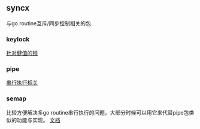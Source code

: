 ## syncx

与go routine互斥/同步控制相关的包

### keylock
[针对健值的锁](./keylock/README.md)

### pipe
[串行执行相关](./pipe/README.md)

### semap
比较方便解决多go routine串行执行的问题，大部分时候可以用它来代替pipe包类似的功能与实现。
[文档](./semap/README.md)
